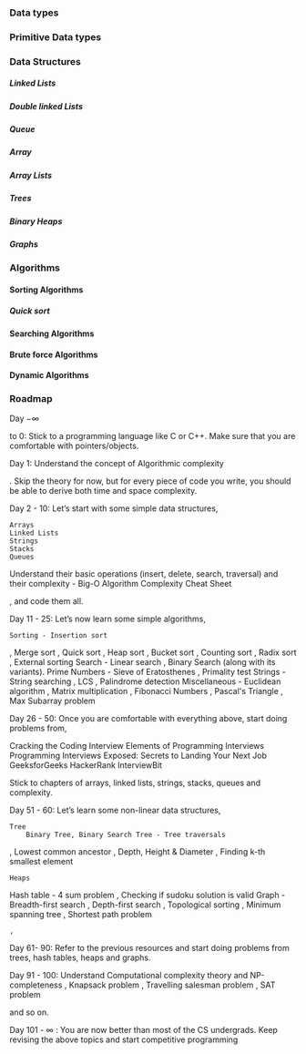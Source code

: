 
### Data types



### Primitive Data types



### Data Structures 

##### Linked Lists

##### Double linked Lists
##### Queue
##### Array

##### Array Lists
##### Trees 
##### Binary Heaps

##### Graphs




### Algorithms
#### Sorting Algorithms
##### Quick sort




#### Searching Algorithms
#### Brute force Algorithms
#### Dynamic Algorithms


### Roadmap
Day −∞

to 0: Stick to a programming language like C or C++. Make sure that you are comfortable with pointers/objects.

Day 1: Understand the concept of Algorithmic complexity

. Skip the theory for now, but for every piece of code you write, you should be able to derive both time and space complexity.

Day 2 - 10: Let’s start with some simple data structures,

    Arrays
    Linked Lists
    Strings
    Stacks
    Queues

Understand their basic operations (insert, delete, search, traversal) and their complexity - Big-O Algorithm Complexity Cheat Sheet

, and code them all.

Day 11 - 25: Let’s now learn some simple algorithms,

    Sorting - Insertion sort

, Merge sort
, Quick sort
, Heap sort
, Bucket sort
, Counting sort
, Radix sort
, External sorting
Search - Linear search
, Binary Search
(along with its variants).
Prime Numbers - Sieve of Eratosthenes
, Primality test
Strings - String searching
, LCS
, Palindrome detection
Miscellaneous - Euclidean algorithm
, Matrix multiplication
, Fibonacci Numbers
, Pascal's Triangle
, Max Subarray problem

Day 26 - 50: Once you are comfortable with everything above, start doing problems from,

Cracking the Coding Interview
Elements of Programming Interviews
Programming Interviews Exposed: Secrets to Landing Your Next Job
GeeksforGeeks
HackerRank
InterviewBit

Stick to chapters of arrays, linked lists, strings, stacks, queues and complexity.

Day 51 - 60: Let’s learn some non-linear data structures,

    Tree
        Binary Tree, Binary Search Tree - Tree traversals

, Lowest common ancestor
, Depth, Height & Diameter
, Finding k-th smallest element

    Heaps

Hash table - 4 sum problem
, Checking if sudoku solution is valid
Graph - Breadth-first search
, Depth-first search
, Topological sorting
, Minimum spanning tree
, Shortest path problem

    ,

Day 61- 90: Refer to the previous resources and start doing problems from trees, hash tables, heaps and graphs.

Day 91 - 100: Understand Computational complexity theory
and NP-completeness
, Knapsack problem
, Travelling salesman problem
, SAT problem

and so on.

Day 101 - ∞
: You are now better than most of the CS undergrads. Keep revising the above topics and start competitive programming

